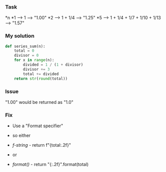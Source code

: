 ### Task
*n
*1 --> 1 --> "1.00"
*2 --> 1 + 1/4 --> "1.25"
*5 --> 1 + 1/4 + 1/7 + 1/10 + 1/13 --> "1.57"

### My solution
```Python
def series_sum(n):
    total = 0
    divisor = 0
    for x in range(n):
        divided = 1 / (1 + divisor)
        divisor += 3
        total += divided
    return str(round(total))
```

### Issue
"1.00" would be returned as "1.0"

### Fix
+ Use a "Format specifier"
- so either
+ *f-string* - return f"{total:.2f}"
- or
+ *format()* - return "{:.2f}".format(total)
